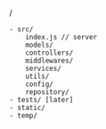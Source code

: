 /
     
    - src/
        index.js // server
        models/
        controllers/
        middlewares/
        services/
        utils/
        config/
        repository/
    - tests/ [later]  
    - static/
    - temp/  